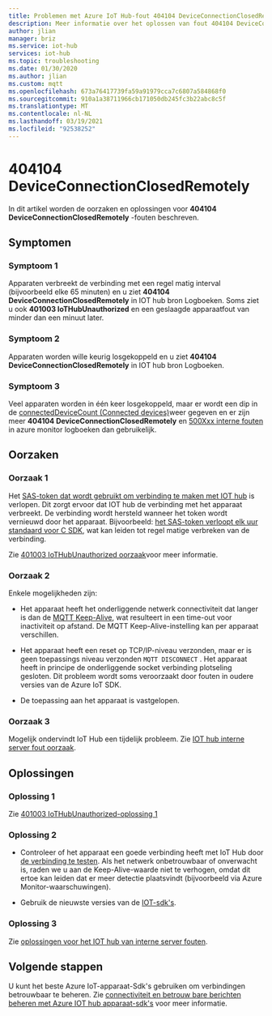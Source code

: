 ```yaml
---
title: Problemen met Azure IoT Hub-fout 404104 DeviceConnectionClosedRemotely
description: Meer informatie over het oplossen van fout 404104 DeviceConnectionClosedRemotely
author: jlian
manager: briz
ms.service: iot-hub
services: iot-hub
ms.topic: troubleshooting
ms.date: 01/30/2020
ms.author: jlian
ms.custom: mqtt
ms.openlocfilehash: 673a76417739fa59a91979cca7c6807a584868f0
ms.sourcegitcommit: 910a1a38711966cb171050db245fc3b22abc8c5f
ms.translationtype: MT
ms.contentlocale: nl-NL
ms.lasthandoff: 03/19/2021
ms.locfileid: "92538252"
---
```

# <a name="404104-deviceconnectionclosedremotely"></a>404104 DeviceConnectionClosedRemotely

In dit artikel worden de oorzaken en oplossingen voor **404104 DeviceConnectionClosedRemotely** -fouten beschreven.

## <a name="symptoms"></a>Symptomen

### <a name="symptom-1"></a>Symptoom 1

Apparaten verbreekt de verbinding met een regel matig interval (bijvoorbeeld elke 65 minuten) en u ziet **404104 DeviceConnectionClosedRemotely** in IOT hub bron Logboeken. Soms ziet u ook **401003 IoTHubUnauthorized** en een geslaagde apparaatfout van minder dan een minuut later.

### <a name="symptom-2"></a>Symptoom 2

Apparaten worden wille keurig losgekoppeld en u ziet **404104 DeviceConnectionClosedRemotely** in IOT hub bron Logboeken.

### <a name="symptom-3"></a>Symptoom 3

Veel apparaten worden in één keer losgekoppeld, maar er wordt een dip in de [connectedDeviceCount (Connected devices)](monitor-iot-hub-reference.md)weer gegeven en er zijn meer **404104 DeviceConnectionClosedRemotely** en [500Xxx interne fouten](iot-hub-troubleshoot-error-500xxx-internal-errors.md) in azure monitor logboeken dan gebruikelijk.

## <a name="causes"></a>Oorzaken

### <a name="cause-1"></a>Oorzaak 1

Het [SAS-token dat wordt gebruikt om verbinding te maken met IOT hub](iot-hub-devguide-security.md#security-tokens) is verlopen. Dit zorgt ervoor dat IOT hub de verbinding met het apparaat verbreekt. De verbinding wordt hersteld wanneer het token wordt vernieuwd door het apparaat. Bijvoorbeeld: [het SAS-token verloopt elk uur standaard voor C SDK](https://github.com/Azure/azure-iot-sdk-c/blob/master/doc/connection_and_messaging_reliability.md#connection-authentication), wat kan leiden tot regel matige verbreken van de verbinding.

Zie [401003 IoTHubUnauthorized oorzaak](iot-hub-troubleshoot-error-401003-iothubunauthorized.md#cause-1)voor meer informatie.

### <a name="cause-2"></a>Oorzaak 2

Enkele mogelijkheden zijn:

- Het apparaat heeft het onderliggende netwerk connectiviteit dat langer is dan de [MQTT Keep-Alive](iot-hub-mqtt-support.md#default-keep-alive-timeout), wat resulteert in een time-out voor inactiviteit op afstand. De MQTT Keep-Alive-instelling kan per apparaat verschillen.

- Het apparaat heeft een reset op TCP/IP-niveau verzonden, maar er is geen toepassings niveau verzonden `MQTT DISCONNECT` . Het apparaat heeft in principe de onderliggende socket verbinding plotseling gesloten. Dit probleem wordt soms veroorzaakt door fouten in oudere versies van de Azure IoT SDK.

- De toepassing aan het apparaat is vastgelopen.

### <a name="cause-3"></a>Oorzaak 3

Mogelijk ondervindt IoT Hub een tijdelijk probleem. Zie [IOT hub interne server fout oorzaak](iot-hub-troubleshoot-error-500xxx-internal-errors.md#cause).

## <a name="solutions"></a>Oplossingen

### <a name="solution-1"></a>Oplossing 1

Zie [401003 IoTHubUnauthorized-oplossing 1](iot-hub-troubleshoot-error-401003-iothubunauthorized.md#solution-1)

### <a name="solution-2"></a>Oplossing 2

- Controleer of het apparaat een goede verbinding heeft met IoT Hub door [de verbinding te testen](tutorial-connectivity.md). Als het netwerk onbetrouwbaar of onverwacht is, raden we u aan de Keep-Alive-waarde niet te verhogen, omdat dit ertoe kan leiden dat er meer detectie plaatsvindt (bijvoorbeeld via Azure Monitor-waarschuwingen). 

- Gebruik de nieuwste versies van de [IOT-sdk's](iot-hub-devguide-sdks.md).

### <a name="solution-3"></a>Oplossing 3

Zie [oplossingen voor het IOT hub van interne server fouten](iot-hub-troubleshoot-error-500xxx-internal-errors.md#solution).

## <a name="next-steps"></a>Volgende stappen

U kunt het beste Azure IoT-apparaat-Sdk's gebruiken om verbindingen betrouwbaar te beheren. Zie [connectiviteit en betrouw bare berichten beheren met Azure IOT hub apparaat-sdk's](iot-hub-reliability-features-in-sdks.md) voor meer informatie.